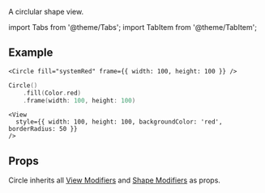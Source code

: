 ---
---

A circlular shape view.

import Tabs from '@theme/Tabs';
import TabItem from '@theme/TabItem';

## Example

<Tabs>
<TabItem value="srn" label="swiftui-react-native">

```tsx
<Circle fill="systemRed" frame={{ width: 100, height: 100 }} />
```

</TabItem>
<TabItem value="swiftui" label="SwiftUI">

```swift
Circle()
    .fill(Color.red)
    .frame(width: 100, height: 100)
```

</TabItem>
<TabItem value="react-native" label="React Native">

```tsx
<View
  style={{ width: 100, height: 100, backgroundColor: 'red', borderRadius: 50 }}
/>
```

</TabItem>
</Tabs>

## Props

Circle inherits all [View Modifiers](../modifiers#view-modifiers) and [Shape Modifiers](../modifiers#text-modifiers) as props.

